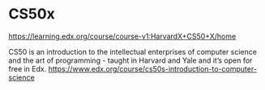 # CS50x
https://learning.edx.org/course/course-v1:HarvardX+CS50+X/home

CS50 is an introduction to the intellectual enterprises of computer science and the art of programming - taught in Harvard and Yale and it’s open for free in Edx.
https://www.edx.org/course/cs50s-introduction-to-computer-science
